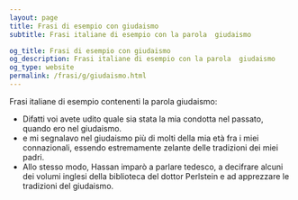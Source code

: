 ```yaml
---
layout: page
title: Frasi di esempio con giudaismo 
subtitle: Frasi italiane di esempio con la parola  giudaismo

og_title: Frasi di esempio con giudaismo 
og_description: Frasi italiane di esempio con la parola  giudaismo
og_type: website
permalink: /frasi/g/giudaismo.html
---
```


Frasi italiane di esempio contenenti la parola giudaismo:


- Difatti voi avete udito quale sia stata la mia condotta nel passato, quando ero nel giudaismo.
- e mi segnalavo nel giudaismo più di molti della mia età fra i miei connazionali, essendo estremamente zelante delle tradizioni dei miei padri.
- Allo stesso modo, Hassan imparò a parlare tedesco, a decifrare alcuni dei volumi inglesi della biblioteca del dottor Perlstein e ad apprezzare le tradizioni del giudaismo.
